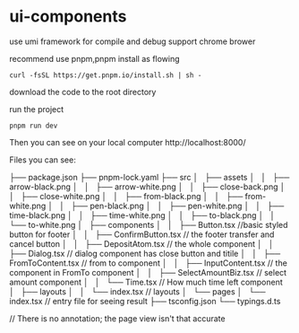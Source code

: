 # ui-components

use umi framework for compile and debug
support chrome brower

recommend use pnpm,pnpm install as flowing

`curl -fsSL https://get.pnpm.io/install.sh | sh -`

download the code to the root directory

run the project

`pnpm run dev`

Then  you can see on your local computer
http://localhost:8000/

Files you can see:

├── package.json
├── pnpm-lock.yaml
├── src
│   ├── assets
│   │   ├── arrow-black.png
│   │   ├── arrow-white.png
│   │   ├── close-back.png
│   │   ├── close-white.png
│   │   ├── from-black.png
│   │   ├── from-white.png
│   │   ├── pen-black.png
│   │   ├── pen-white.png
│   │   ├── time-black.png
│   │   ├── time-white.png
│   │   ├── to-black.png
│   │   └── to-white.png
│   ├── components
│   │   ├── Button.tsx   //basic styled button for footer
│   │   ├── ConfirmButton.tsx  // the footer transfer and cancel button
│   │   ├── DepositAtom.tsx  // the whole component
│   │   ├── Dialog.tsx // dialog component has close button and titile
│   │   ├── FromToContent.tsx // from to component
│   │   ├── InputContent.tsx // the component in FromTo component
│   │   ├── SelectAmountBiz.tsx  // select amount component
│   │   └── Time.tsx // How much time left component
│   ├── layouts
│   │   └── index.tsx // layouts
│   └── pages
│       └── index.tsx // entry file for seeing result
├── tsconfig.json
└── typings.d.ts

// There is no annotation; the page view isn't that accurate

